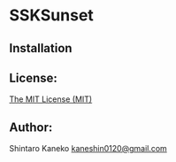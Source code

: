 # SSKSunset

## Installation


## License:

[The MIT License (MIT)](http://kaneshin.mit-license.org/)

## Author:

Shintaro Kaneko <kaneshin0120@gmail.com>


